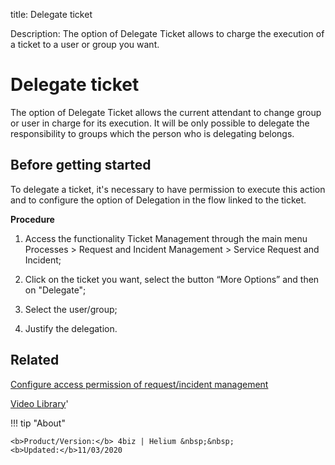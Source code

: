 title: Delegate ticket

Description: The option of Delegate Ticket allows to charge the execution of a ticket to a user or group you want. 

# Delegate ticket

The option of Delegate Ticket allows the current attendant to change group or user in charge for its execution. It will be only possible to delegate the responsibility to groups which the person who is delegating belongs.

## Before getting started

To delegate a ticket, it's necessary to have permission to execute this action and to configure the option of Delegation in the flow linked to the ticket.

**Procedure**

1.	Access the functionality Ticket Management through the main menu Processes > Request and Incident Management > Service Request and Incident;

2.	Click on the ticket you want, select the button “More Options” and then on "Delegate";

3.	Select the user/group;

4.	Justify the delegation.


Related
-----------

[Configure access permission of request/incident management](/en-us/4biz-helium/processes/tickets/configuration/access-ticket-management.html)

<i class='fa fa-youtube-play  fa-2x' style='color:#97ce17;vertical-align: middle;'> </i> [Video Library](https://www.youtube.com/playlist?list=PLB5qK2uzf2RNrJnhiXj3dbmgsm9-quhfz)'

!!! tip "About"

    <b>Product/Version:</b> 4biz | Helium &nbsp;&nbsp;
    <b>Updated:</b>11/03/2020
